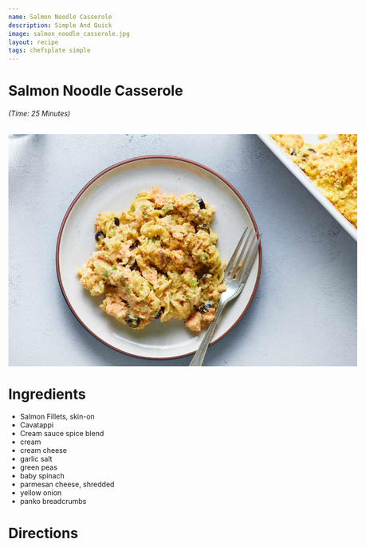 ```yaml
---
name: Salmon Noodle Casserole 
description: Simple And Quick
image: salmon_noodle_casserole.jpg
layout: recipe
tags: chefsplate simple
---
```


<div class="w-full text-center">
    <h1>Salmon Noodle Casserole </h1>
    <h6>(Time: 25 Minutes)</h6>
</div>

<p align="center" width="100%">
    <img src="/assets/images/salmon_noodle_casserole.jpg"  alt="Salmon Noodle Casserole " style="display: block; max-width:700px; max-height:700px; width: auto; height: auto;" />
</p>  

<div class="lg:flex lg:w-[1024px] mx-auto">
<div class="block min-w-max w-3/12">
<h1>Ingredients</h1>
<ul>
<li>Salmon Fillets, skin-on</li>
<li>Cavatappi</li>
<li>Cream sauce spice blend</li>
<li>cream</li>
<li>cream cheese</li>
<li>garlic salt</li>
<li>green peas</li>
<li>baby spinach</li>
<li>parmesan cheese, shredded</li>
<li>yellow onion</li>
<li>panko breadcrumbs</li>
</ul>
</div>

<div class="block lg:ml-12 w-7/12">
<h1>Directions</h1>
</div>
</div>
